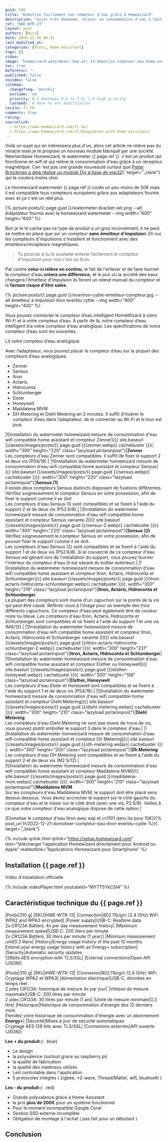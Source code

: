 ```yaml
---
guid: 149
title: "Domotise facilement ton compteur d'eau grâce à Homewizard"
description: "Sujet très demandé, relever sa consommation d'eau à tout moment fait parti des instances les plus sollicitées, homewizard a créé un module wifi capable de s'adapter à l'ensemble des compteurs européens"
ref: "HWE-WTR-23"
layout: post
authors: [Nico]
date: 2024-12-30 08:31
last_modified_at: 
categories: [Tests, Home-Assistant]
tags: []
video: 
image: 'homewizard-watermeter-hwe-wtr-13-domotise-compteur-eau-home-assistant.png'
toc: true
beforetoc: ''
published: false
noindex: false
sitemap:
  changefreq: 'monthly'
  exclude: 'no'
  priority: 0.5 #between 0.0 to 1.0, 1.0 high priority
  lastmod:  # date to end modification
locale: fr_FR
comments: true
rating:  
sourcelink:
  - https://www.homewizard.com/fr-be/
  - https://www.homewizard.com/nl/blog/works-with-home-assistant/
---
```

Voilà un sujet qui en intéressera plus d'un, alors cet article ne relève pas du miracle mais je te propose un nouveau module fabriqué par une société Néerlandaise Homewizard, le watermeter {{ page.ref }}. c'est un produit qui fonctionne en wifi et qui relève la consommation d'eau grâce à un récepteur magnétique. Cen 'est pas une grande nouveauté surtout que [Pieter Brinckman a déjà réalisé un module Diy à base de esp32](https://www.pieterbrinkman.com/2022/02/02/build-a-cheap-water-usage-sensor-using-esphome-home-assistant-and-a-proximity-sensor/){: target="_vlank"} qui te coutera moins cher.

Le Homewizard watermeter {{ page.ref }} coûte un peu moins de 50€ mais il est compatible tous compteurs européens grâce aux adaptateurs fournis avec et ça c'est un réel plus.

{% picture posts/{{ page.guid }}/watermeter-bracket-set.png --alt Adaptateur fournis avec le homewizard watermeter --img width="600" height="600" %}

Bon je te le cache pas ce type de produit a un gros inconvénient, il ne peut se mettre en place que sur un compteur **sans émetteur d'impulsion**. Eh oui les compteurs d'impulsions s'installent et fonctionnent avec des émetteurs/récepteurs magnétiques.

> Tu pourras si tu le souhaite enlever facilement le compteur d'impulsion pour moi c'est un itron.

Par contre **celui-ci relève en continu**, le fait de l'enlever et de faire tourner le compteur d'eau **créera une différence,** et le jour ou la société des eaux changera l'émetteur d'impulsion ils feront un relevé manuel du compteur et la **facture risque d'être salée.**

{% picture posts/{{ page.guid }}/evertron-cyble-emetteur-compteur.jpg --alt émetteur à impulsion itron everblu cyble --img width="400" height="400" %}

Vous pouvez connecter le compteur d’eau intelligent HomeWizard à votre Wi-Fi et à votre compteur d’eau. À partir de là, notre compteur d’eau intelligent lira votre compteur d’eau analogique. Les spécifications de notre compteur d’eau sont les suivantes.

Lit votre compteur d’eau analogique

Avec l’adaptateur, vous pouvez placer le compteur d’eau sur la plupart des compteurs d’eau analogiques 

- Zenner
- Sensus
- Itron
- Actaris, 
- Hidroconta
- Schlumberger
- Elster
- Honeywell
- Maddalena MVM
- DH Metering et Diehl Metering en 2 minutes. Il suffit d’insérer le compteur d’eau dans l’adaptateur, de le connecter au Wi-Fi et le tour est joué.

|![Installation du watermeter homewizard mesure de consommation d'eau wifi compatible home assistant et compteur Zenner]({{ site.baseurl }}/assets/images/posts/{{ page.guid }}/zenner.webp{{ cachebuster }}){: width="300" height="220" class="lazyload pictaninpost"}|<b>Zenner</b><br>Les compteurs d'eau Zenner sont compatibles. Il suffit de fixer le support 2 et deux vis (PS4/16).|
|![Installation du watermeter homewizard mesure de consommation d'eau wifi compatible home assistant et compteur Sensus]({{ site.baseurl }}/assets/images/posts/{{ page.guid }}/sensus.webp{{ cachebuster }}){: width="300" height="220" class="lazyload pictaninpost"}|<b>Sensus (1)</b><br>Il existe deux compteurs Sensus distincts disposant de fixations différentes. Vérifiez soigneusement le compteur Sensus en votre possession, afin de fixer le support comme il se doit<br>Les compteurs d'eau Sensus (1) sont compatibles et se fixent à l'aide du support 2 et de deux vis (PS2.6/8).|
|![Installation du watermeter homewizard mesure de consommation d'eau wifi compatible home assistant et compteur Sensus vairante 2]({{ site.baseurl }}/assets/images/posts/{{ page.guid }}/sensus-2.webp{{ cachebuster }}){: width="300" height="220" class="lazyload pictaninpost"}|<b>Sensus (2)</b><br>Vérifiez soigneusement le compteur Sensus en votre possession, afin de pouvoir fixer le support comme il se doit.<br>Les compteurs d'eau Sensus (2) sont compatibles et se fixent à l'aide du support 1 et de deux vis (PS2.6/8). Si le couvercle de ce compteur d'eau Sensus est gênant lors de l'installation du support, vous pouvez tourner l'intérieur du compteur d'eau (il est séparé du boîtier extérieur).|
|![Installation du watermeter homewizard mesure de consommation d'eau wifi compatible home assistant et compteur Itron, Actaris, Hidroconta et Schlumberger]({{ site.baseurl }}/assets/images/posts/{{ page.guid }}/itron-actaris-hidroconta-schlumberger.webp{{ cachebuster }}){: width="300" height="219" class="lazyload pictaninpost"}|<b>Itron, Actaris, Hidroconta et Schlumberger</b><br>La plupart des compteurs sont munis d'un capuchon sur la pointe de la vis qui peut être cassé. Référez-vous à l'image pour un exemple des trois différents capuchons. Ce compteur d'eau peut également être de couleur noire ou bleue. Les compteurs d'eau Itron, Actaris, Hidroconta et Schlumberger sont compatibles et se fixent à l'aide du support 1 et une vis (M4/12).|
|![Installation du watermeter homewizard mesure de consommation d'eau wifi compatible home assistant et compteur Itron, Actaris, Hidroconta et Schlumberger varainte 2]({{ site.baseurl }}/assets/images/posts/{{ page.guid }}/itron-actaris-hidroconta-schlumberger-2.webp{{ cachebuster }}){: width="300" height="231" class="lazyload pictaninpost"}|<b>Itron, Actaris, Hidroconta et Schlumberger</b>|                        
|![Installation du watermeter homewizard mesure de consommation d'eau wifi compatible home assistant et compteur Elsther ou Honeywell]({{ site.baseurl }}/assets/images/posts/{{ page.guid }}/elsther-honeywell.webp{{ cachebuster }}){: width="300" height="198" class="lazyload pictaninpost"}|<b>Elsther, Honeywell</b><br>Les compteurs d'eau Elster et Honeywell sont compatibles et se fixent à l'aide du support 1 et de deux vis (PS4/16).|
|![Installation du watermeter homewizard mesure de consommation d'eau wifi compatible home assistant et compteur Diehl Metering]({{ site.baseurl }}/assets/images/posts/{{ page.guid }}/diehl-metering.webp{{ cachebuster }}){: width="300" height="210" class="lazyload pictaninpost"}|<b>Diehl Metering</b><br>Les compteurs d'eau Diehl Metering ne sont pas munis de trous de vis, vous pouvez plutôt emboîter le support 3 dans le compteur d'eau.|
|![Installation du watermeter homewizard mesure de consommation d'eau wifi compatible home assistant et compteur Dh Metering]({{ site.baseurl }}/assets/images/posts/{{ page.guid }}/dh-metering.webp{{ cachebuster }}){: width="300" height="200" class="lazyload pictaninpost"}|<b>Dh Metering</b><br>Les compteurs d'eau DH Metering sont compatibles et se fixent à l'aide du support 2 et de deux vis (M2.5/12).|       
|![Installation du watermeter homewizard mesure de consommation d'eau wifi compatible home assistant et compteur Maddalena MVM]({{ site.baseurl }}/assets/images/posts/{{ page.guid }}/maddalena-mvm.webp{{ cachebuster }}){: width="300" height="210" class="lazyload pictaninpost"}|<b>Maddalena MVM</b><br>Sur les compteurs d'eau Maddalena MVM, le support doit être placé sens dessus dessous. Vous devez accrocher le support sur le côté gauche du compteur d'eau et le visser sur le côté droit (avec une vis, P2.6/8). Veillez à ce que votre compteur d'eau analogique dispose de cette option.|                


[Domotise le compteur d'eau Itron avec esp et cc1101 dans ha pour 10€]({% post_url fr/2022-12-21-domotiser-compteur-eau-itron-everblu-cyble %}){: target="_blank"}

{% include qrlink.html qrlink="https://setup.homewizard.com" text="télécharger l'application Homewizard directement pour Android ou Apple" realtextlink="Applications Homewizard pour Smartphone" %}

## Installation {{ page.ref }}

Vidéo d'installation officielle

{% include videoPlayer.html youtubeId="MY7T5YkCSI4" %}


## Caractéristique technique du {{ page.ref }}


|Poids|310 g|
|SKU|HWE-WTR-13|
|Connection|802.11b/g/n (2.4 GHz) WiFi<br>WPA2 and WPA3 encrypted|
|Power supply|USB-C: Realtime data<br>2x CR123A Batterij: 4x per day measurement history|
|Maximum measurement speed|USB-C: 200 liters per minute<br>2x CR123A Batterij: 30 liters per minute (1 year)|
|Minimum measurement unit|0.3 liters|
|History|Energy usage history of the past 12 months<br>Extend your energy usage history with an Energy+ subscription|
|Security|Automatic security updates<br>128bits AES encryption with TLS/SSL|
|External connections|Open API (JSON)|

|Poids|310 g|
|SKU|HWE-WTR-13|
|Connexion|802.11b/g/n (2,4 GHz) WiFi<br>Cryptage WPA2 et WPA3|
|Alimentation électrique|USB-C: données en temps réel<br>2 piles CR123A: historique de mesure 4x par jour|
|Vitesse de mesure maximale|USB-C: 200 litres par minute<br>2 piles CR123A: 30 litres par minute (1 an)|
|Unité de mesure minimale|0,3 litre|
|Historique|Historique de consommation d'énergie des 12 derniers mois<br>Étendez votre historique de consommation d'énergie avec un abonnement <b>Energy+</b>|
|Sécurité|Mises à jour de sécurité automatiques<br>Cryptage AES 128 bits avec TLS/SSL|
|Connexions externes|API ouverte (JSON)|

**Les + du produit:**{: .blue}

- Le design
- la polyvalence (surtout grace au raspberry pi)
- la qualité de fabrication
- la qualité des matériaux utilisés
- Led controlable dans l'application
- 5 protocoles intégrés ( zigbee, *Z-wave, Thread/Matter, wifi, bluetooth )

**Les - du produit:**{: .red}

- Grande polyvalence grâce à Home Assistant
- le prix **plus de 200€** pour un système fonctionnel
- Pour le moment incompatible Google Coral
- Gestion SSD externe incomplète
- Obligation de montage à l'achat ( pas fait pour un débutant )

## Conclusion